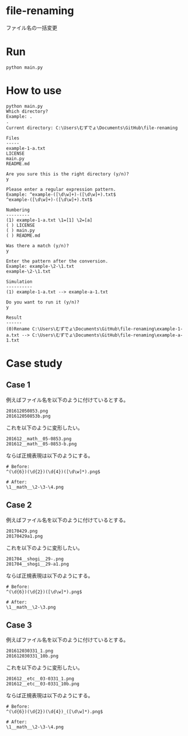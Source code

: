 # file-renaming

ファイル名の一括変更

# Run

```shell
python main.py
```

# How to use

```plaintext
python main.py
Which directory?
Example: .
.
Current directory: C:\Users\むずでょ\Documents\GitHub\file-renaming

Files
-----
example-1-a.txt
LICENSE
main.py
README.md

Are you sure this is the right directory (y/n)?
y

Please enter a regular expression pattern.
Example: ^example-([\d\w]+)-([\d\w]+).txt$
^example-([\d\w]+)-([\d\w]+).txt$

Numbering
---------
(1) example-1-a.txt \1=[1] \2=[a]
( ) LICENSE
( ) main.py
( ) README.md

Was there a match (y/n)?
y

Enter the pattern after the conversion.
Example: example-\2-\1.txt
example-\2-\1.txt

Simulation
----------
(1) example-1-a.txt --> example-a-1.txt

Do you want to run it (y/n)?
y

Result
------
(0)Rename C:\Users\むずでょ\Documents\GitHub\file-renaming\example-1-a.txt --> C:\Users\むずでょ\Documents\GitHub\file-renaming\example-a-1.txt
```

# Case study

## Case 1

例えばファイル名を以下のように付けているとする。  

```plaintext
201612050853.png
201612050853b.png
```

これを以下のように変形したい。  

```plaintext
201612__math__05-0853.png
201612__math__05-0853-b.png
```

ならば正規表現は以下のようにする。  

```plaintext
# Before:
^(\d{6})(\d{2})(\d{4})([\d\w]*).png$

# After:
\1__math__\2-\3-\4.png
```

## Case 2


例えばファイル名を以下のように付けているとする。  

```plaintext
20170429.png
20170429a1.png
```

これを以下のように変形したい。  

```plaintext
201704__shogi__29-.png
201704__shogi__29-a1.png
```

ならば正規表現は以下のようにする。  

```plaintext
# Before:
^(\d{6})(\d{2})([\d\w]*).png$

# After:
\1__math__\2-\3.png
```

## Case 3

例えばファイル名を以下のように付けているとする。  

```plaintext
201612030331_1.png
201612030331_10b.png
```

これを以下のように変形したい。  

```plaintext
201612__etc__03-0331_1.png
201612__etc__03-0331_10b.png
```

ならば正規表現は以下のようにする。  

```plaintext
# Before:
^(\d{6})(\d{2})(\d{4})_([\d\w]*).png$

# After:
\1__math__\2-\3-\4.png
```
